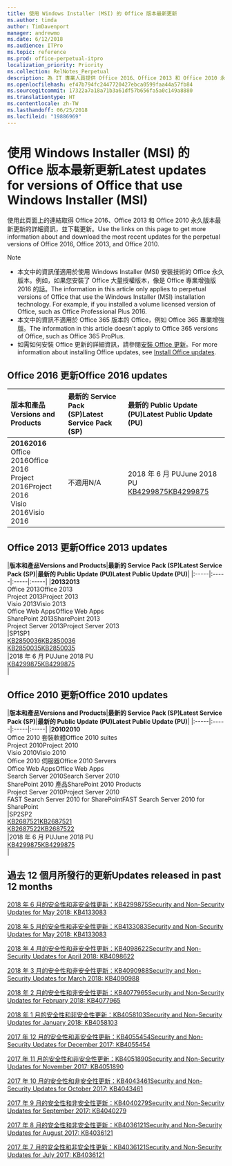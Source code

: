 ```yaml
---
title: 使用 Windows Installer (MSI) 的 Office 版本最新更新
ms.author: timda
author: TimDavenport
manager: andrewmo
ms.date: 6/12/2018
ms.audience: ITPro
ms.topic: reference
ms.prod: office-perpetual-itpro
localization_priority: Priority
ms.collection: RelNotes_Perpetual
description: 為 IT 專業人員提供 Office 2016、Office 2013 和 Office 2010 永久版本的最新更新資訊連結
ms.openlocfilehash: ef47b794fc2447720427ebca0599faa44a57fb84
ms.sourcegitcommit: 17322a7a18a71b3a61df57b656fa5a0c149a8880
ms.translationtype: HT
ms.contentlocale: zh-TW
ms.lasthandoff: 06/25/2018
ms.locfileid: "19886969"
---
```

# <a name="latest-updates-for-versions-of-office-that-use-windows-installer-msi"></a><span data-ttu-id="92ea9-103">使用 Windows Installer (MSI) 的 Office 版本最新更新</span><span class="sxs-lookup"><span data-stu-id="92ea9-103">Latest updates for versions of Office that use Windows Installer (MSI)</span></span>

<span data-ttu-id="92ea9-104">使用此頁面上的連結取得 Office 2016、Office 2013 和 Office 2010 永久版本最新更新的詳細資訊，並下載更新。</span><span class="sxs-lookup"><span data-stu-id="92ea9-104">Use the links on this page to get more information about and download the most recent updates for the perpetual versions of Office 2016, Office 2013, and Office 2010.</span></span>
  
 
> [!NOTE]
> - <span data-ttu-id="92ea9-p101">本文中的資訊僅適用於使用 Windows Installer (MSI) 安裝技術的 Office 永久版本。例如，如果您安裝了 Office 大量授權版本，像是 Office 專業增強版 2016 的話。</span><span class="sxs-lookup"><span data-stu-id="92ea9-p101">The information in this article only applies to perpetual versions of Office that use the Windows Installer (MSI) installation technology. For example, if you installed a volume licensed version of Office, such as Office Professional Plus 2016.</span></span>
> - <span data-ttu-id="92ea9-107">本文中的資訊不適用於 Office 365 版本的 Office，例如 Office 365 專業增強版。</span><span class="sxs-lookup"><span data-stu-id="92ea9-107">The information in this article doesn't apply to Office 365 versions of Office, such as Office 365 ProPlus.</span></span>
> - <span data-ttu-id="92ea9-108">如需如何安裝 Office 更新的詳細資訊，請參閱[安裝 Office 更新](https://support.office.com/article/2ab296f3-7f03-43a2-8e50-46de917611c5)。</span><span class="sxs-lookup"><span data-stu-id="92ea9-108">For more information about installing Office updates, see [Install Office updates](https://support.office.com/article/2ab296f3-7f03-43a2-8e50-46de917611c5).</span></span> 


## <a name="office-2016-updates"></a><span data-ttu-id="92ea9-109">Office 2016 更新</span><span class="sxs-lookup"><span data-stu-id="92ea9-109">Office 2016 updates</span></span>

|<span data-ttu-id="92ea9-110">**版本和產品**</span><span class="sxs-lookup"><span data-stu-id="92ea9-110">**Versions and Products**</span></span>|<span data-ttu-id="92ea9-111">**最新的 Service Pack (SP)**</span><span class="sxs-lookup"><span data-stu-id="92ea9-111">**Latest Service Pack (SP)**</span></span>|<span data-ttu-id="92ea9-112">**最新的 Public Update (PU)**</span><span class="sxs-lookup"><span data-stu-id="92ea9-112">**Latest Public Update (PU)**</span></span>|
|:-----|:-----|:-----|
|<span data-ttu-id="92ea9-113">**2016**</span><span class="sxs-lookup"><span data-stu-id="92ea9-113">**2016**</span></span> <br/> <span data-ttu-id="92ea9-114">Office 2016</span><span class="sxs-lookup"><span data-stu-id="92ea9-114">Office 2016</span></span>  <br/> <span data-ttu-id="92ea9-115">Project 2016</span><span class="sxs-lookup"><span data-stu-id="92ea9-115">Project 2016</span></span>  <br/> <span data-ttu-id="92ea9-116">Visio 2016</span><span class="sxs-lookup"><span data-stu-id="92ea9-116">Visio 2016</span></span>  <br/> |<span data-ttu-id="92ea9-117">不適用</span><span class="sxs-lookup"><span data-stu-id="92ea9-117">N/A</span></span>  <br/> |<span data-ttu-id="92ea9-118">2018 年 6 月 PU</span><span class="sxs-lookup"><span data-stu-id="92ea9-118">June 2018 PU</span></span>  <br/> [<span data-ttu-id="92ea9-119">KB4299875</span><span class="sxs-lookup"><span data-stu-id="92ea9-119">KB4299875</span></span>](https://support.microsoft.com/zh-TW/help/4299875) <br/> |
   
## <a name="office-2013-updates"></a><span data-ttu-id="92ea9-120">Office 2013 更新</span><span class="sxs-lookup"><span data-stu-id="92ea9-120">Office 2013 updates</span></span>

|<span data-ttu-id="92ea9-121">**版本和產品**</span><span class="sxs-lookup"><span data-stu-id="92ea9-121">**Versions and Products**</span></span>|<span data-ttu-id="92ea9-122">**最新的 Service Pack (SP)**</span><span class="sxs-lookup"><span data-stu-id="92ea9-122">**Latest Service Pack (SP)**</span></span>|<span data-ttu-id="92ea9-123">**最新的 Public Update (PU)**</span><span class="sxs-lookup"><span data-stu-id="92ea9-123">**Latest Public Update (PU)**</span></span>|
|:-----|:-----|:-----|:-----|
|<span data-ttu-id="92ea9-124">**2013**</span><span class="sxs-lookup"><span data-stu-id="92ea9-124">**2013**</span></span> <br/> <span data-ttu-id="92ea9-125">Office 2013</span><span class="sxs-lookup"><span data-stu-id="92ea9-125">Office 2013</span></span>  <br/> <span data-ttu-id="92ea9-126">Project 2013</span><span class="sxs-lookup"><span data-stu-id="92ea9-126">Project 2013</span></span>  <br/> <span data-ttu-id="92ea9-127">Visio 2013</span><span class="sxs-lookup"><span data-stu-id="92ea9-127">Visio 2013</span></span>  <br/> <span data-ttu-id="92ea9-128">Office Web Apps</span><span class="sxs-lookup"><span data-stu-id="92ea9-128">Office Web Apps</span></span>  <br/> <span data-ttu-id="92ea9-129">SharePoint 2013</span><span class="sxs-lookup"><span data-stu-id="92ea9-129">SharePoint 2013</span></span>  <br/> <span data-ttu-id="92ea9-130">Project Server 2013</span><span class="sxs-lookup"><span data-stu-id="92ea9-130">Project Server 2013</span></span>  <br/> |<span data-ttu-id="92ea9-131">SP1</span><span class="sxs-lookup"><span data-stu-id="92ea9-131">SP1</span></span> <br/> [<span data-ttu-id="92ea9-132">KB2850036</span><span class="sxs-lookup"><span data-stu-id="92ea9-132">KB2850036</span></span>](https://support.microsoft.com/kb/2850036) <br/>[<span data-ttu-id="92ea9-133">KB2850035</span><span class="sxs-lookup"><span data-stu-id="92ea9-133">KB2850035</span></span>](https://support.microsoft.com/kb/2850035) <br/> |<span data-ttu-id="92ea9-134">2018 年 6 月 PU</span><span class="sxs-lookup"><span data-stu-id="92ea9-134">June 2018 PU</span></span>  <br/> [<span data-ttu-id="92ea9-135">KB4299875</span><span class="sxs-lookup"><span data-stu-id="92ea9-135">KB4299875</span></span>](https://support.microsoft.com/zh-TW/help/4299875) <br/> |
   
## <a name="office-2010-updates"></a><span data-ttu-id="92ea9-136">Office 2010 更新</span><span class="sxs-lookup"><span data-stu-id="92ea9-136">Office 2010 updates</span></span>

|<span data-ttu-id="92ea9-137">**版本和產品**</span><span class="sxs-lookup"><span data-stu-id="92ea9-137">**Versions and Products**</span></span>|<span data-ttu-id="92ea9-138">**最新的 Service Pack (SP)**</span><span class="sxs-lookup"><span data-stu-id="92ea9-138">**Latest Service Pack (SP)**</span></span>|<span data-ttu-id="92ea9-139">**最新的 Public Update (PU)**</span><span class="sxs-lookup"><span data-stu-id="92ea9-139">**Latest Public Update (PU)**</span></span>|
|:-----|:-----|:-----|:-----|
|<span data-ttu-id="92ea9-140">**2010**</span><span class="sxs-lookup"><span data-stu-id="92ea9-140">**2010**</span></span> <br/> <span data-ttu-id="92ea9-141">Office 2010 套裝軟體</span><span class="sxs-lookup"><span data-stu-id="92ea9-141">Office 2010 suites</span></span>  <br/> <span data-ttu-id="92ea9-142">Project 2010</span><span class="sxs-lookup"><span data-stu-id="92ea9-142">Project 2010</span></span>  <br/> <span data-ttu-id="92ea9-143">Visio 2010</span><span class="sxs-lookup"><span data-stu-id="92ea9-143">Visio 2010</span></span>  <br/> <span data-ttu-id="92ea9-144">Office 2010 伺服器</span><span class="sxs-lookup"><span data-stu-id="92ea9-144">Office 2010 Servers</span></span>  <br/> <span data-ttu-id="92ea9-145">Office Web Apps</span><span class="sxs-lookup"><span data-stu-id="92ea9-145">Office Web Apps</span></span>  <br/> <span data-ttu-id="92ea9-146">Search Server 2010</span><span class="sxs-lookup"><span data-stu-id="92ea9-146">Search Server 2010</span></span>  <br/> <span data-ttu-id="92ea9-147">SharePoint 2010 產品</span><span class="sxs-lookup"><span data-stu-id="92ea9-147">SharePoint 2010 Products</span></span>  <br/> <span data-ttu-id="92ea9-148">Project Server 2010</span><span class="sxs-lookup"><span data-stu-id="92ea9-148">Project Server 2010</span></span>  <br/> <span data-ttu-id="92ea9-149">FAST Search Server 2010 for SharePoint</span><span class="sxs-lookup"><span data-stu-id="92ea9-149">FAST Search Server 2010 for SharePoint</span></span>  <br/> |<span data-ttu-id="92ea9-150">SP2</span><span class="sxs-lookup"><span data-stu-id="92ea9-150">SP2</span></span> <br/>[<span data-ttu-id="92ea9-151">KB2687521</span><span class="sxs-lookup"><span data-stu-id="92ea9-151">KB2687521</span></span>](https://support.microsoft.com/kb/2687521) <br/> [<span data-ttu-id="92ea9-152">KB2687522</span><span class="sxs-lookup"><span data-stu-id="92ea9-152">KB2687522</span></span>](https://support.microsoft.com/kb/2687522) <br/> |<span data-ttu-id="92ea9-153">2018 年 6 月 PU</span><span class="sxs-lookup"><span data-stu-id="92ea9-153">June 2018 PU</span></span> <br/>[<span data-ttu-id="92ea9-154">KB4299875</span><span class="sxs-lookup"><span data-stu-id="92ea9-154">KB4299875</span></span>](https://support.microsoft.com/zh-TW/help/4299875) <br/>|
   

   
## <a name="updates-released-in-past-12-months"></a><span data-ttu-id="92ea9-155">過去 12 個月所發行的更新</span><span class="sxs-lookup"><span data-stu-id="92ea9-155">Updates released in past 12 months</span></span>

[<span data-ttu-id="92ea9-156">2018 年 6 月的安全性和非安全性更新：KB4299875</span><span class="sxs-lookup"><span data-stu-id="92ea9-156">Security and Non-Security Updates for May 2018: KB4133083 </span></span>](https://support.microsoft.com/help/4299875)  

[<span data-ttu-id="92ea9-157">2018 年 5 月的安全性和非安全性更新：KB4133083</span><span class="sxs-lookup"><span data-stu-id="92ea9-157">Security and Non-Security Updates for May 2018: KB4133083 </span></span>](https://support.microsoft.com/zh-TW/help/4133083)
  
[<span data-ttu-id="92ea9-158">2018 年 4 月的安全性和非安全性更新：KB4098622</span><span class="sxs-lookup"><span data-stu-id="92ea9-158">Security and Non-Security Updates for April 2018: KB4098622</span></span>](https://support.microsoft.com/zh-TW/help/4098622) 
  
[<span data-ttu-id="92ea9-159">2018 年 3 月的安全性和非安全性更新：KB4090988</span><span class="sxs-lookup"><span data-stu-id="92ea9-159">Security and Non-Security Updates for March 2018: KB4090988</span></span>](https://support.microsoft.com/zh-TW/help/4090988)  
  
[<span data-ttu-id="92ea9-160">2018 年 2 月的安全性和非安全性更新：KB4077965</span><span class="sxs-lookup"><span data-stu-id="92ea9-160">Security and Non-Security Updates for February 2018: KB4077965</span></span>](https://support.microsoft.com/help/4077965)  
  
[<span data-ttu-id="92ea9-161">2018 年 1 月的安全性和非安全性更新：KB4058103</span><span class="sxs-lookup"><span data-stu-id="92ea9-161">Security and Non-Security Updates for January 2018: KB4058103</span></span>](https://support.microsoft.com/help/4058103)   
  
[<span data-ttu-id="92ea9-162">2017 年 12 月的安全性和非安全性更新：KB4055454</span><span class="sxs-lookup"><span data-stu-id="92ea9-162">Security and Non-Security Updates for December 2017: KB4055454</span></span>](https://support.microsoft.com/help/4055454)   
  
[<span data-ttu-id="92ea9-163">2017 年 11 月的安全性和非安全性更新：KB4051890</span><span class="sxs-lookup"><span data-stu-id="92ea9-163">Security and Non-Security Updates for November 2017: KB4051890</span></span>](https://support.microsoft.com/help/4051890)   
  
[<span data-ttu-id="92ea9-164">2017 年 10 月的安全性和非安全性更新：KB4043461</span><span class="sxs-lookup"><span data-stu-id="92ea9-164">Security and Non-Security Updates for October 2017: KB4043461</span></span>](https://support.microsoft.com/help/4043461)   
  
[<span data-ttu-id="92ea9-165">2017 年 9 月的安全性和非安全性更新：KB4040279</span><span class="sxs-lookup"><span data-stu-id="92ea9-165">Security and Non-Security Updates for September 2017: KB4040279</span></span>](https://support.microsoft.com/help/4040279)   
  
[<span data-ttu-id="92ea9-166">2017 年 8 月的安全性和非安全性更新：KB4036121</span><span class="sxs-lookup"><span data-stu-id="92ea9-166">Security and Non-Security Updates for August 2017: KB4036121</span></span>](https://support.microsoft.com/help/4036121)   
  
[<span data-ttu-id="92ea9-167">2017 年 7 月的安全性和非安全性更新：KB4036121</span><span class="sxs-lookup"><span data-stu-id="92ea9-167">Security and Non-Security Updates for July 2017: KB4036121</span></span>](https://support.microsoft.com/help/4033107)   
   
  
